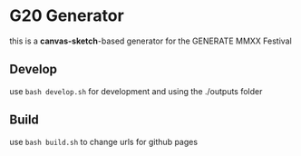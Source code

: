 # G20 Generator
this is a **canvas-sketch**-based generator for the GENERATE MMXX Festival 

## Develop
use `bash develop.sh` for development and using the ./outputs folder

## Build
use `bash build.sh` to change urls for github pages 